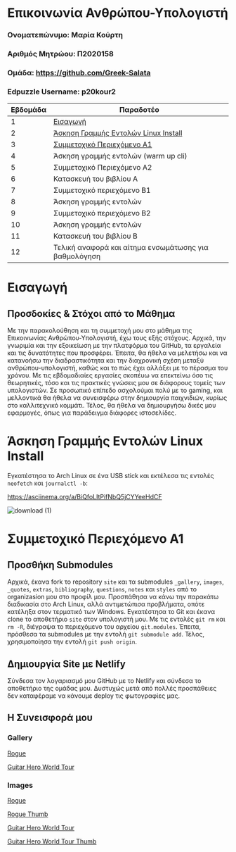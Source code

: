 # Επικοινωνία Ανθρώπου-Υπολογιστή

### Ονοματεπώνυμο: Μαρία Κούρτη
### Αριθμός Μητρώου: Π2020158
### Ομάδα: https://github.com/Greek-Salata
### Edpuzzle Username: p20kour2


| Εβδομάδα | Παραδοτέο |
| --- | --- |
| 1 | [Εισαγωγή](#Εισαγωγή) |
| 2 | [Άσκηση Γραμμής Εντολών Linux Install](#Άσκηση-Γραμμής-Εντολών-Linux-Install) |
| 3 | [Συμμετοχικό Περιεχόμενο Α1](#Συμμετοχικό-Περιεχόμενο-Α1) |
| 4 | Άσκηση γραμμής εντολών (warm up cli) |
| 5 | Συμμετοχικό Περιεχόμενο Α2 |
| 6 | Κατασκευή του βιβλίου Α |
| 7 | Συμμετοχικό περιεχόμενο B1 |
| 8 | Άσκηση γραμμής εντολών |
| 9 | Συμμετοχικό περιεχόμενο B2 |
| 10 | Άσκηση γραμμής εντολών |
| 11 | Κατασκευή του βιβλίου Β |
| 12 | Τελική αναφορά και αίτημα ενσωμάτωσης για βαθμολόγηση |


# Εισαγωγή

## Προσδοκίες & Στόχοι από το Μάθημα

Με την παρακολούθηση και τη συμμετοχή μου στο μάθημα της Επικοινωνίας Ανθρώπου-Υπολογιστή, έχω τους εξής στόχους. Αρχικά, την γνωριμία και την εξοικείωση με την πλατφόρμα του GitHub, τα εργαλεία και τις δυνατότητες που προσφέρει. Έπειτα, θα ήθελα να μελετήσω και να κατανοήσω την διαδραστικότητα και την διαχρονική σχέση μεταξύ ανθρώπου-υπολογιστή, καθώς και το πώς έχει αλλάξει με το πέρασμα του χρόνου. Με τις εβδομαδιαίες εργασίες σκοπέυω να επεκτείνω όσο τις θεωρητικές, τόσο και τις πρακτικές γνώσεις μου σε διάφορους τομείς των υπολογιστών. Σε προσωπικό επίπεδο ασχολούμαι πολύ με το gaming, και μελλοντικά θα ήθελα να συνεισφέρω στην δημιουργία παιχνιδιών, κυρίως στο καλλιτεχνικό κομμάτι. Τέλος, θα ήθελα να δημιουργήσω δικές μου εφαρμογές, όπως για παράδειγμα διάφορες ιστοσελίδες.


# Άσκηση Γραμμής Εντολών Linux Install

Εγκατέστησα το Arch Linux σε ένα USB stick και εκτέλεσα τις εντολές `neofetch` και `journalctl -b`:

https://asciinema.org/a/BiQfoLItPifNbQ5jCYYeeHdCF

![download (1)](https://user-images.githubusercontent.com/92392853/197041932-15130217-5d4e-4664-a427-b7bcc66ffc3d.gif)


# Συμμετοχικό Περιεχόμενο Α1

## Προσθήκη Submodules

Αρχικά, έκανα fork το repository `site` και τα submodules `_gallery`, `images`, `_quotes`, `extras`, `bibliography`, `questions`, `notes` και `styles` από το organizasion μου στο προφίλ μου. Προσπάθησα να κάνω την παρακάτω διαδικασία στο Arch Linux, αλλά αντιμετώπισα προβλήματα, οπότε κατέληξα στον τερματικό των Windows. Εγκατέστησα το Git και έκανα clone το αποθετήριο `site` στον υπολογιστή μου. Με τις εντολές `git rm` και `rm -R`, διέγραψα το περιεχόμενο του αρχείου `git.modules`. Έπειτα, πρόσθεσα τα submodules με την εντολή `git submodule add`. Τέλος, χρησιμοποίησα την εντολή `git push origin`.

## Δημιουργία Site με Netlify

Σύνδεσα τον λογαριασμό μου GitHub με το Netlify και σύνδεσα το αποθετήριο της ομάδας μου. Δυστυχώς μετά από πολλές προσπάθειες δεν καταφέραμε να κάνουμε deploy τις φωτογραφίες μας.

## Η Συνεισφορά μου

### Gallery

[Rogue](https://github.com/Greek-Salata/_gallery/blob/master/rogue.md)

[Guitar Hero World Tour](https://github.com/Greek-Salata/_gallery/blob/master/guitar-hero-world-tour.md)

### Images

[Rogue](https://github.com/Greek-Salata/images/blob/master/rogue.png)

[Rogue Thumb](https://github.com/Greek-Salata/images/blob/master/rogue-thumb.png)

[Guitar Hero World Tour](https://github.com/Greek-Salata/images/blob/master/guitar-hero-world-tour.jpg)

[Guitar Hero World Tour Thumb](https://github.com/Greek-Salata/images/blob/master/guitar-hero-world-tour-thumb.jpg)




